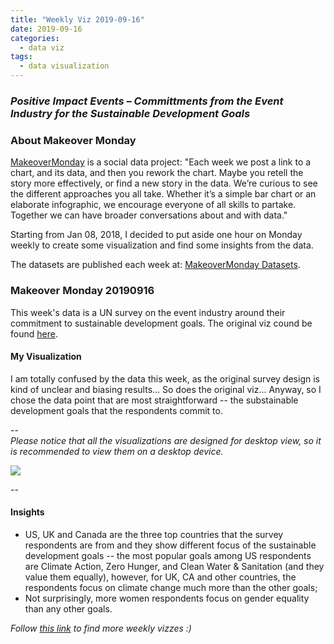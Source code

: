 ```yaml
---
title: "Weekly Viz 2019-09-16"
date: 2019-09-16
categories:
  - data viz
tags:
  - data visualization
---
```


### *Positive Impact Events – Committments from the Event Industry for the Sustainable Development Goals*


### About Makeover Monday

[MakeoverMonday](http://www.makeovermonday.co.uk/) is a social data project:
"Each week we post a link to a chart, and its data, and then you rework the chart.
Maybe you retell the story more effectively, or find a new story in the data.
We’re curious to see the different approaches you all take. Whether it’s a simple bar chart or an elaborate infographic, we encourage everyone of all skills to partake.
Together we can have broader conversations about and with data."

Starting from Jan 08, 2018, I decided to put aside one hour on Monday weekly to create some visualization and find some insights from the data.

The datasets are published each week at: [MakeoverMonday Datasets](http://www.makeovermonday.co.uk/data/).

### Makeover Monday 20190916

This week's data is a UN survey on the event industry around their commitment to sustainable development goals. The original viz cound be found [here](https://datastudio.google.com/u/0/reporting/1VZc12vP-qsKGvdghQdvCm3zb6pKe3Ztc/page/66Sr).  

#### My Visualization

I am totally confused by the data this week, as the original survey design is kind of unclear and biasing results... So does the original viz... Anyway, so I chose the data point that are most straightforward -- the substainable development goals that the respondents commit to.  

--  
*Please notice that all the visualizations are designed for desktop view, so it is recommended to view them on a desktop device.*  

<div class='tableauPlaceholder' id='viz1568685985676' style='position: relative'>
<noscript><a href='#'>
  <img alt=' ' src='https:&#47;&#47;public.tableau.com&#47;static&#47;images&#47;DY&#47;DYNQR27FT&#47;1_rss.png' style='border: none' />
</a></noscript>
<object class='tableauViz'  style='display:none;'>
  <param name='host_url' value='https%3A%2F%2Fpublic.tableau.com%2F' /> 
  <param name='embed_code_version' value='3' />
  <param name='path' value='shared&#47;DYNQR27FT' />
  <param name='toolbar' value='yes' />
  <param name='static_image' value='https:&#47;&#47;public.tableau.com&#47;static&#47;images&#47;DY&#47;DYNQR27FT&#47;1.png' />
  <param name='animate_transition' value='yes' />
  <param name='display_static_image' value='yes' />
  <param name='display_spinner' value='yes' />
  <param name='display_overlay' value='yes' />
  <param name='display_count' value='yes' />
</object></div>    
<script type='text/javascript'>        
  var divElement = document.getElementById('viz1568685985676');   
  var vizElement = divElement.getElementsByTagName('object')[0];    
  if ( divElement.offsetWidth > 800 ) { vizElement.style.width='800px';vizElement.style.height='1227px';} else if ( divElement.offsetWidth > 500 ) { vizElement.style.width='800px';vizElement.style.height='1227px';} else { vizElement.style.width='100%';vizElement.style.height='977px';}      
  var scriptElement = document.createElement('script');                
  scriptElement.src = 'https://public.tableau.com/javascripts/api/viz_v1.js';   
  vizElement.parentNode.insertBefore(scriptElement, vizElement);             
</script>
  
--  

#### Insights
* US, UK and Canada are the three top countries that the survey respondents are from and they show different focus of the sustainable development goals -- the most popular goals among US respondents are Climate Action, Zero Hunger, and Clean Water & Sanitation (and they value them equally), however, for UK, CA and other countries, the respondents focus on climate change much more than the other goals;   
* Not surprisingly, more women respondents focus on gender equality than any other goals.  


*Follow [this link](https://yudong-94.github.io/personal-website/project/MakeOverMonday2019/) to find more weekly vizzes :)*